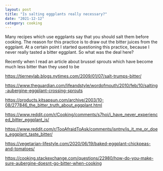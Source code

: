```yaml
---
layout: post
title: "Is salting eggplants really necessary?"
date: "2021-12-12"
category: cooking
---
```


Many recipes which use eggplants say that you should salt them before cooking. The reason for this practice is to draw out the bitter juices from the eggplant. At a certain point I started questioning this practice, because I never really tasted a bitter eggplant. So what was the deal here?

Recently when I read an article about brussel sprouts which have become much less bitter than they used to be

https://tierneylab.blogs.nytimes.com/2009/01/07/salt-trumps-bitter/

https://www.theguardian.com/lifeandstyle/wordofmouth/2010/feb/10/salting-aubergine-eggplant-crossing-sprouts

https://products.kitsapsun.com/archive/2003/10-08/277846_the_bitter_truth_about_eggplant.html

https://www.reddit.com/r/Cooking/comments/s7hoi/i_have_never_experienced_bitter_eggplant_is/

https://www.reddit.com/r/TooAfraidToAsk/comments/isntny/is_it_me_or_does_eggplant_taste_bitter/

https://vegetarian-lifestyle.com/2020/06/19/baked-eggplant-chickpeas-and-tomatoes/

https://cooking.stackexchange.com/questions/22980/how-do-you-make-sure-aubergine-doesnt-go-bitter-when-cooking
